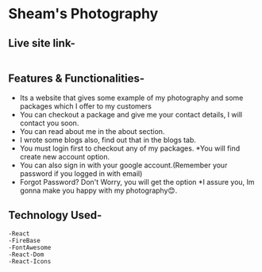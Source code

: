 # Sheam's Photography
## Live site link-
```bash

```

## Features & Functionalities-
* Its a website that gives some example of my photography and some packages which I offer to my customers
* You can checkout a package and give me your contact details, I will contact you soon.
* You can read about me in the about section.
* I wrote some blogs also, find out that in the blogs tab.
* You must login first to checkout any of my packages.
*You will find create new account option.
* You can also sign in with your google account.(Remember your password if you logged in with email)
* Forgot Password? Don't Worry, you will get the option
*I assure you, Im gonna make you happy with my photography😊.
## Technology Used-
```-Bootstrap
-React
-FireBase
-FontAwesome
-React-Dom
-React-Icons
```